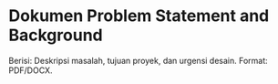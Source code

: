 # Dokumen Problem Statement and Background

Berisi: Deskripsi masalah, tujuan proyek, dan urgensi desain.
Format: PDF/DOCX.